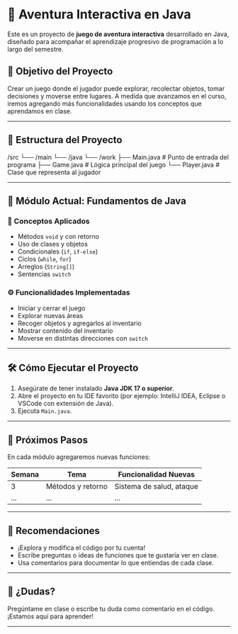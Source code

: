 # 🧭 Aventura Interactiva en Java

Este es un proyecto de **juego de aventura interactiva** desarrollado en Java, diseñado para acompañar el aprendizaje progresivo de programación a lo largo del semestre.

## 🎯 Objetivo del Proyecto

Crear un juego donde el jugador puede explorar, recolectar objetos, tomar decisiones y moverse entre lugares. A medida que avanzamos en el curso, iremos agregando más funcionalidades usando los conceptos que aprendamos en clase.

---

## 📁 Estructura del Proyecto

/src
└── /main
└── /java
└── /work
├── Main.java # Punto de entrada del programa
├── Game.java # Lógica principal del juego
└── Player.java # Clase que representa al jugador


---

## 🧪 Módulo Actual: Fundamentos de Java

### 🧠 Conceptos Aplicados

- Métodos `void` y con retorno
- Uso de clases y objetos
- Condicionales (`if`, `if-else`)
- Ciclos (`while`, `for`)
- Arreglos (`String[]`)
- Sentencias `switch`

### ⚙️ Funcionalidades Implementadas

- Iniciar y cerrar el juego
- Explorar nuevas áreas
- Recoger objetos y agregarlos al inventario
- Mostrar contenido del inventario
- Moverse en distintas direcciones con `switch`

---

## 🛠️ Cómo Ejecutar el Proyecto

1. Asegúrate de tener instalado **Java JDK 17 o superior**.
2. Abre el proyecto en tu IDE favorito (por ejemplo: IntelliJ IDEA, Eclipse o VSCode con extensión de Java).
3. Ejecuta `Main.java`.

---

## 🔄 Próximos Pasos

En cada módulo agregaremos nuevas funciones:

| Semana | Tema                      | Funcionalidad Nuevas             |
|--------|---------------------------|----------------------------------|
| 3      | Métodos y retorno         | Sistema de salud, ataque         |
| ...    | ...                       | ...                              |

---

## 🤝 Recomendaciones

- ¡Explora y modifica el código por tu cuenta!
- Escribe preguntas o ideas de funciones que te gustaría ver en clase.
- Usa comentarios para documentar lo que entiendas de cada clase.

---

## 💬 ¿Dudas?

Pregúntame en clase o escribe tu duda como comentario en el código. ¡Estamos aquí para aprender!

---
